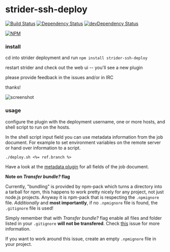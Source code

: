 # strider-ssh-deploy 

[![Build Status](https://travis-ci.org/Strider-CD/strider-ssh-deploy.svg?branch=master)](https://travis-ci.org/Strider-CD/strider-ssh-deploy) [![Dependency Status][dep-img]][dep-link] [![devDependency Status][dev-dep-img]][dev-dep-link]

[![NPM][npm-badge-img]][npm-badge-link]


### install

cd into strider deployment and run `npm install strider-ssh-deploy`

restart strider and check out the web ui -- you'll see a new plugin

please provide feedback in the issues and/or in IRC

thanks!

![screenshot][screenshot1]

### usage

configure the plugin with the deployment username, one or more hosts, and shell script to run on the hosts.

In the shell script input field you can use metadata information from the job document. For example to set environment variables on the remote server or hand over information to a script.

`./deploy.sh <%= ref.branch %>`

Have a look at the [metadata plugin](https://github.com/Strider-CD/strider-metadata) for all fields of the job document.

**Note on _Transfer bundle?_ flag**

Currently, "bundling" is provided by npm-pack which turns a directory into a tarball for npm, this happens to work pretty nicely for any project, not just node.js projects. Anyway it is npm-pack that is respecting the `.npmignore` file. *Additionally* and **most importantly**, if no `.npmignore` file is found, the `.gitignore` file is used!

Simply remember that with _Transfer bundle?_ flag enable all files and folder listed in your `.gitignore` **will not be transfered**. Check [this](https://github.com/Strider-CD/strider-ssh-deploy/issues/17) issue for more information.

If you want to work around this issue, create an empty `.npmignore` file in your project.


[dev-dep-img]: https://david-dm.org/Strider-CD/strider-ssh-deploy/dev-status.svg
[dev-dep-link]: https://david-dm.org/Strider-CD/strider-ssh-deploy#info=devDependencies
[dep-img]: https://david-dm.org/Strider-CD/strider-ssh-deploy.svg
[dep-link]: https://david-dm.org/Strider-CD/strider-ssh-deploy
[npm-badge-img]: https://nodei.co/npm/strider-ssh-deploy.png?downloads=true&stars=true
[npm-badge-link]: https://nodei.co/npm/strider-ssh-deploy/

[screenshot1]: http://cl.ly/image/1t2W2r0E0G0p/Screen%20Shot%202014-07-10%20at%205.38.31%20PM.png
